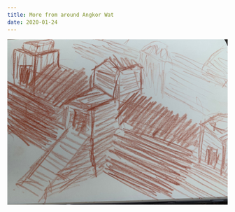 ```yaml
---
title: More from around Angkor Wat
date: 2020-01-24
---
```


!['More from around Angkor Wat'](image/55More-from-around-Angkor-Wat1.jpg)

